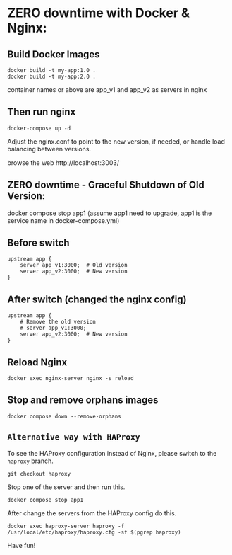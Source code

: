 # ZERO downtime with Docker & Nginx:

## Build Docker Images

    docker build -t my-app:1.0 .
    docker build -t my-app:2.0 .

container names or above are app_v1 and app_v2 as servers in nginx

## Then run nginx

    docker-compose up -d
Adjust the nginx.conf to point to the new version, if needed, or handle load balancing between versions.

browse the web http://localhost:3003/

## 	ZERO downtime - Graceful Shutdown of Old Version:

docker compose stop app1 (assume app1 need to upgrade, app1 is the service name in docker-compose.yml)

## Before switch

    upstream app {
        server app_v1:3000;  # Old version
        server app_v2:3000;  # New version
    }

## After switch (changed the nginx config)

    upstream app {
        # Remove the old version
        # server app_v1:3000;  
        server app_v2:3000;  # New version
    }

## Reload Nginx

    docker exec nginx-server nginx -s reload 

## Stop and remove orphans images

    docker compose down --remove-orphans 

## `Alternative way with HAProxy`

To see the HAProxy configuration instead of Nginx, please switch to the `haproxy` branch.

    git checkout haproxy

Stop one of the server and then run this.

    docker compose stop app1

After change the servers from the HAProxy config do this.
    
    docker exec haproxy-server haproxy -f /usr/local/etc/haproxy/haproxy.cfg -sf $(pgrep haproxy)

Have fun!